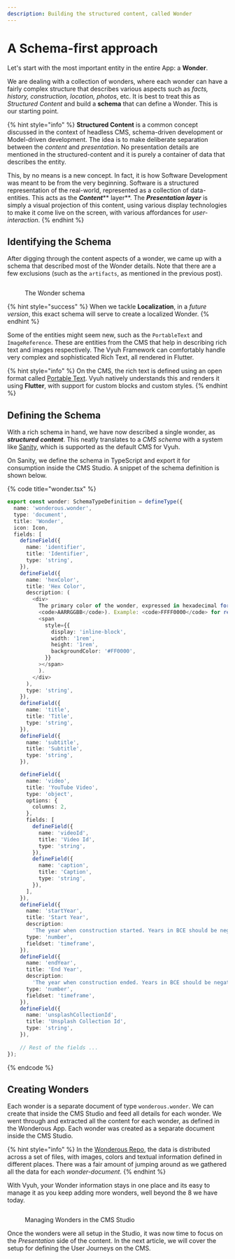 ```yaml
---
description: Building the structured content, called Wonder
---
```


# A Schema-first approach

Let's start with the most important entity in the entire App: a **Wonder**.

We are dealing with a collection of wonders, where each wonder can have a fairly complex structure that describes various aspects such as _facts, history, construction, location, photos_, etc. It is best to treat this as _Structured Content_ and build a **schema** that can define a Wonder. This is our starting point.

{% hint style="info" %}
**Structured Content** is a common concept discussed in the context of headless CMS, schema-driven development or Model-driven development. The idea is to make deliberate separation between the _content_ and _presentation_. No presentation details are mentioned in the structured-content and it is purely a container of data that describes the entity.

This, by no means is a new concept. In fact, it is how Software Development was meant to be from the very beginning. Software is a structured representation of the real-world, represented as a collection of data-entities. This acts as the _**Content**_** layer**. The _**Presentation layer**_ is simply a visual projection of this content, using various display technologies to make it come live on the screen, with various affordances for _user-interaction_.
{% endhint %}

## Identifying the Schema

After digging through the content aspects of a wonder, we came up with a schema that described most of the Wonder details. Note that there are a few exclusions (such as the `artifacts`, as mentioned in the previous post).

<figure><img src="../../.gitbook/assets/image (2) (1) (1).png" alt=""><figcaption><p>The Wonder schema</p></figcaption></figure>

{% hint style="success" %}
When we tackle **Localization**, in a _future version_, this exact schema will serve to create a localized Wonder.
{% endhint %}

Some of the entities might seem new, such as the `PortableText` and `ImageReference`. These are entities from the CMS that help in describing rich text and images respectively. The Vyuh Framework can comfortably handle very complex and sophisticated Rich Text, all rendered in Flutter.&#x20;

{% hint style="info" %}
On the CMS, the rich text is defined using an open format called [Portable Text](https://github.com/portabletext/portabletext). Vyuh natively understands this and renders it using **Flutter**, with support for custom blocks and custom styles.
{% endhint %}

## Defining the Schema

With a rich schema in hand, we have now described a single wonder, as _**structured content**_. This neatly translates to a _CMS schema_ with a system like [Sanity](https://sanity.io), which is supported as the default CMS for Vyuh.

On Sanity, we define the schema in TypeScript and export it for consumption inside the CMS Studio. A snippet of the schema definition is shown below.&#x20;

{% code title="wonder.tsx" %}
```typescript
export const wonder: SchemaTypeDefinition = defineType({
  name: 'wonderous.wonder',
  type: 'document',
  title: 'Wonder',
  icon: Icon,
  fields: [
    defineField({
      name: 'identifier',
      title: 'Identifier',
      type: 'string',
    }),
    defineField({
      name: 'hexColor',
      title: 'Hex Color',
      description: (
        <div>
          The primary color of the wonder, expressed in hexadecimal format(
          <code>AARRGGBB</code>). Example: <code>FFFF0000</code> for red (
          <span
            style={{
              display: 'inline-block',
              width: '1rem',
              height: '1rem',
              backgroundColor: '#FF0000',
            }}
          ></span>
          ).
        </div>
      ),
      type: 'string',
    }),
    defineField({
      name: 'title',
      title: 'Title',
      type: 'string',
    }),
    defineField({
      name: 'subtitle',
      title: 'Subtitle',
      type: 'string',
    }),

    defineField({
      name: 'video',
      title: 'YouTube Video',
      type: 'object',
      options: {
        columns: 2,
      },
      fields: [
        defineField({
          name: 'videoId',
          title: 'Video Id',
          type: 'string',
        }),
        defineField({
          name: 'caption',
          title: 'Caption',
          type: 'string',
        }),
      ],
    }),
    defineField({
      name: 'startYear',
      title: 'Start Year',
      description:
        'The year when construction started. Years in BCE should be negative.',
      type: 'number',
      fieldset: 'timeframe',
    }),
    defineField({
      name: 'endYear',
      title: 'End Year',
      description:
        'The year when construction ended. Years in BCE should be negative.',
      type: 'number',
      fieldset: 'timeframe',
    }),
    defineField({
      name: 'unsplashCollectionId',
      title: 'Unsplash Collection Id',
      type: 'string',
    }),
    
    // Rest of the fields ...
});


```
{% endcode %}

## Creating Wonders

Each wonder is a separate document of type `wonderous.wonder`. We can create that inside the CMS Studio and feed all details for each wonder. We went through and extracted all the content for each wonder, as defined in the Wonderous App. Each wonder was created as a separate document inside the CMS Studio.&#x20;

{% hint style="info" %}
In the [Wonderous Repo](https://github.com/gskinnerTeam/flutter-wonderous-app), the data is distributed across a set of files, with images, colors and textual information defined in different places. There was a fair amount of jumping around as we gathered all the data for each _wonder-document_.
{% endhint %}

With Vyuh, your Wonder information stays in one place and its easy to manage it as you keep adding more wonders, well beyond the 8 we have today.

<figure><img src="../../.gitbook/assets/image (3) (1).png" alt=""><figcaption><p>Managing Wonders in the CMS Studio</p></figcaption></figure>

Once the wonders were all setup in the Studio, it was now time to focus on the _Presentation_ side of the content. In the next article, we will cover the setup for defining the User Journeys on the CMS.
